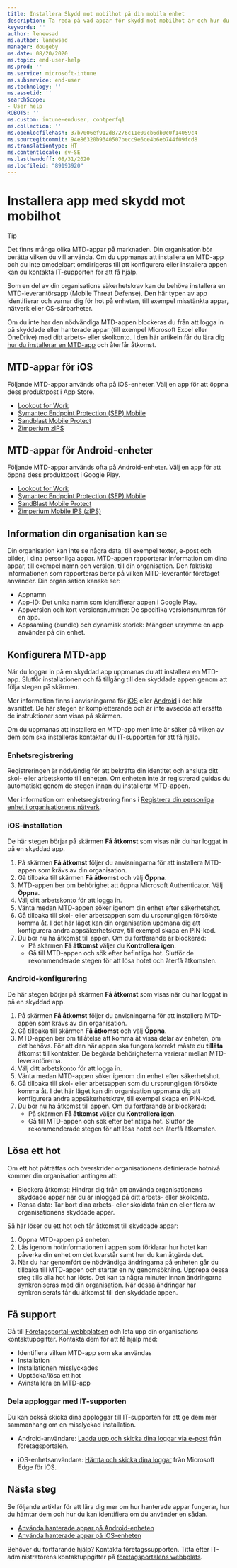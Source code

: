 ```yaml
---
title: Installera Skydd mot mobilhot på din mobila enhet
description: Ta reda på vad appar för skydd mot mobilhot är och hur du konfigurerar en sådan app.
keywords: ''
author: lenewsad
ms.author: lanewsad
manager: dougeby
ms.date: 08/20/2020
ms.topic: end-user-help
ms.prod: ''
ms.service: microsoft-intune
ms.subservice: end-user
ms.technology: ''
ms.assetid: ''
searchScope:
- User help
ROBOTS: ''
ms.custom: intune-enduser, contperfq1
ms.collection: ''
ms.openlocfilehash: 37b7006ef912d87276c11e09cb6db0c0f14059c4
ms.sourcegitcommit: 94e86320b9340507becc9e6ce4b6eb744f09fcd8
ms.translationtype: HT
ms.contentlocale: sv-SE
ms.lasthandoff: 08/31/2020
ms.locfileid: "89193920"
---
```

# <a name="install-mobile-threat-defense-app"></a>Installera app med skydd mot mobilhot  

> [!TIP]
> Det finns många olika MTD-appar på marknaden. Din organisation bör berätta vilken du vill använda. Om du uppmanas att installera en MTD-app och du inte omedelbart omdirigeras till att konfigurera eller installera appen kan du kontakta IT-supporten för att få hjälp.  

Som en del av din organisations säkerhetskrav kan du behöva installera en MTD-leverantörsapp (Mobile Threat Defense). Den här typen av app identifierar och varnar dig för hot på enheten, till exempel misstänkta appar, nätverk eller OS-sårbarheter.  

Om du inte har den nödvändiga MTD-appen blockeras du från att logga in på skyddade eller hanterade appar (till exempel Microsoft Excel eller OneDrive) med ditt arbets- eller skolkonto. I den här artikeln får du lära dig [hur du installerar en MTD-app](set-up-mobile-threat-defense.md#set-up-mtd-app) och återfår åtkomst.    

## <a name="mtd-apps-for-ios"></a>MTD-appar för iOS
Följande MTD-appar används ofta på iOS-enheter. Välj en app för att öppna dess produktpost i App Store.   

* [Lookout for Work](https://go.microsoft.com/fwlink/?linkid=2139367)
* [Symantec Endpoint Protection (SEP) Mobile](https://go.microsoft.com/fwlink/?linkid=2139141)
* [Sandblast Mobile Protect](https://go.microsoft.com/fwlink/?linkid=2139231)
* [Zimperium zIPS](https://go.microsoft.com/fwlink/?linkid=2139232)


## <a name="mtd-apps-for-android"></a>MTD-appar för Android-enheter 
Följande MTD-appar används ofta på Android-enheter. Välj en app för att öppna dess produktpost i Google Play.  

* [Lookout for Work](https://go.microsoft.com/fwlink/?linkid=2139453)
* [Symantec Endpoint Protection (SEP) Mobile](https://go.microsoft.com/fwlink/?linkid=2139454)
* [SandBlast Mobile Protect](https://go.microsoft.com/fwlink/?linkid=2139455)
* [Zimperium Mobile IPS (zIPS)](https://go.microsoft.com/fwlink/?linkid=2139142)  


## <a name="information-your-organization-can-see"></a>Information din organisation kan se   

Din organisation kan inte se några data, till exempel texter, e-post och bilder, i dina personliga appar. MTD-appen rapporterar information om dina appar, till exempel namn och version, till din organisation. Den faktiska informationen som rapporteras beror på vilken MTD-leverantör företaget använder. Din organisation kanske ser:   

* Appnamn  
* App-ID: Det unika namn som identifierar appen i Google Play.  
* Appversion och kort versionsnummer: De specifika versionsnumren för en app.  
* Appsamling (bundle) och dynamisk storlek: Mängden utrymme en app använder på din enhet. 


## <a name="set-up-mtd-app"></a>Konfigurera MTD-app 
När du loggar in på en skyddad app uppmanas du att installera en MTD-app. Slutför installationen och få tillgång till den skyddade appen genom att följa stegen på skärmen. 

Mer information finns i anvisningarna för [iOS](set-up-mobile-threat-defense.md#ios-setup) eller [Android](set-up-mobile-threat-defense.md#android-setup) i det här avsnittet. De här stegen är kompletterande och är inte avsedda att ersätta de instruktioner som visas på skärmen. 

Om du uppmanas att installera en MTD-app men inte är säker på vilken av dem som ska installeras kontaktar du IT-supporten för att få hjälp.  

### <a name="device-registration"></a>Enhetsregistrering  
Registreringen är nödvändig för att bekräfta din identitet och ansluta ditt skol- eller arbetskonto till enheten. Om enheten inte är registrerad guidas du automatiskt genom de stegen innan du installerar MTD-appen.   

Mer information om enhetsregistrering finns i [Registrera din personliga enhet i organisationens nätverk](/azure/active-directory/user-help/user-help-register-device-on-network).  

### <a name="ios-setup"></a>iOS-installation  
De här stegen börjar på skärmen **Få åtkomst** som visas när du har loggat in på en skyddad app.  

1. På skärmen **Få åtkomst** följer du anvisningarna för att installera MTD-appen som krävs av din organisation.   
2. Gå tillbaka till skärmen **Få åtkomst** och välj **Öppna**.  
3. MTD-appen ber om behörighet att öppna Microsoft Authenticator. Välj **Öppna**. 
4. Välj ditt arbetskonto för att logga in. 
5. Vänta medan MTD-appen söker igenom din enhet efter säkerhetshot. 
6. Gå tillbaka till skol- eller arbetsappen som du ursprungligen försökte komma åt. I det här läget kan din organisation uppmana dig att konfigurera andra appsäkerhetskrav, till exempel skapa en PIN-kod.   
7. Du bör nu ha åtkomst till appen. Om du fortfarande är blockerad:  
    * På skärmen **Få åtkomst** väljer du **Kontrollera igen**.  
    * Gå till MTD-appen och sök efter befintliga hot. Slutför de rekommenderade stegen för att lösa hotet och återfå åtkomsten.    

### <a name="android-setup"></a>Android-konfigurering 
De här stegen börjar på skärmen **Få åtkomst** som visas när du har loggat in på en skyddad app.  

1. På skärmen **Få åtkomst** följer du anvisningarna för att installera MTD-appen som krävs av din organisation.  
2. Gå tillbaka till skärmen **Få åtkomst** och välj **Öppna**.  
3. MTD-appen ber om tillåtelse att komma åt vissa delar av enheten, om det behövs. För att den här appen ska fungera korrekt måste du **tillåta** åtkomst till kontakter. De begärda behörigheterna varierar mellan MTD-leverantörerna.  
4. Välj ditt arbetskonto för att logga in.  
5. Vänta medan MTD-appen söker igenom din enhet efter säkerhetshot.  
6. Gå tillbaka till skol- eller arbetsappen som du ursprungligen försökte komma åt. I det här läget kan din organisation uppmana dig att konfigurera andra appsäkerhetskrav, till exempel skapa en PIN-kod.  
7. Du bör nu ha åtkomst till appen. Om du fortfarande är blockerad:  
    * På skärmen **Få åtkomst** väljer du **Kontrollera igen**.  
    * Gå till MTD-appen och sök efter befintliga hot. Slutför de rekommenderade stegen för att lösa hotet och återfå åtkomsten.  


## <a name="resolving-a-threat"></a>Lösa ett hot
Om ett hot påträffas och överskrider organisationens definierade hotnivå kommer din organisation antingen att:  
   
* Blockera åtkomst: Hindrar dig från att använda organisationens skyddade appar när du är inloggad på ditt arbets- eller skolkonto.  
* Rensa data: Tar bort dina arbets- eller skoldata från en eller flera av organisationens skyddade appar.  

Så här löser du ett hot och får åtkomst till skyddade appar:  

1. Öppna MTD-appen på enheten.     
2. Läs igenom hotinformationen i appen som förklarar hur hotet kan påverka din enhet om det kvarstår samt hur du kan åtgärda det. 
3. När du har genomfört de nödvändiga ändringarna på enheten går du tillbaka till MTD-appen och startar en ny genomsökning. Upprepa dessa steg tills alla hot har lösts. Det kan ta några minuter innan ändringarna synkroniseras med din organisation. När dessa ändringar har synkroniserats får du åtkomst till den skyddade appen. 

## <a name="get-support"></a>Få support
Gå till [Företagsportal-webbplatsen](https://go.microsoft.com/fwlink/?linkid=2010980) och leta upp din organisations kontaktuppgifter. Kontakta dem för att få hjälp med:

* Identifiera vilken MTD-app som ska användas  
* Installation  
* Installationen misslyckades  
* Upptäcka/lösa ett hot  
* Avinstallera en MTD-app   
 

### <a name="share-app-logs-with-it-support"></a>Dela apploggar med IT-supporten  
Du kan också skicka dina apploggar till IT-supporten för att ge dem mer sammanhang om en misslyckad installation.  
* Android-användare: [Ladda upp och skicka dina loggar via e-post](./send-logs-to-your-it-admin-by-email-android.md) från företagsportalen.   

* iOS-enhetsanvändare: [Hämta och skicka dina loggar](/intune/apps/manage-microsoft-edge#use-microsoft-edge-to-access-managed-app-logs) från Microsoft Edge för iOS.  


## <a name="next-steps"></a>Nästa steg  

Se följande artiklar för att lära dig mer om hur hanterade appar fungerar, hur du hämtar dem och hur du kan identifiera om du använder en sådan.  

* [Använda hanterade appar på Android-enheten](use-managed-apps-on-your-device-android.md)
* [Använda hanterade appar på iOS-enheten](use-managed-apps-on-your-device-ios.md)  

Behöver du fortfarande hjälp? Kontakta företagssupporten. Titta efter IT-administratörens kontaktuppgifter på [företagsportalens webbplats](https://go.microsoft.com/fwlink/?linkid=2010980).